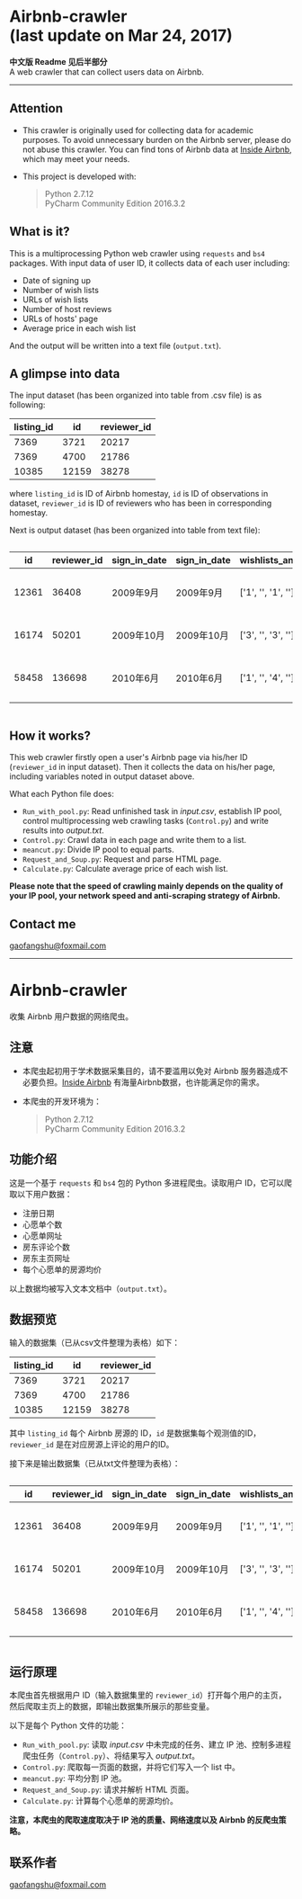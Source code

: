 # Airbnb-crawler<br> (last update on Mar 24, 2017)
**中文版 Readme 见后半部分**<br>A web crawler that can collect users data on Airbnb.
- - -

## Attention
* This crawler is originally used for collecting data for academic purposes. To avoid unnecessary burden on the Airbnb server, please do not abuse this crawler. You can find tons of Airbnb data at [Inside Airbnb](http://insideairbnb.com/), which may meet your needs.

* This project is developed with:
  > Python 2.7.12<br>PyCharm Community Edition 2016.3.2

## What is it?
This is a multiprocessing Python web crawler using `requests` and `bs4` packages. With input data of user ID, it collects data of each user including:
* Date of signing up
* Number of wish lists
* URLs of wish lists
* Number of host reviews
* URLs of hosts' page
* Average price in each wish list

And the output will be written into a text file (`output.txt`).

## A glimpse into data
The input dataset (has been organized into table from .csv file) is as following:
<div style="white-space:nowrap" border="1" align=center>
	<table>
		<thead>
			<tr>
				<th>listing_id</th>
				<th>id</th>
				<th>reviewer_id</th>
			</tr>
		</thead>
		<tbody>
			<tr>
				<td>7369</td>
				<td>3721</td>
				<td>20217</td>
			</tr>
			<tr>
				<td>7369</td>
				<td>4700</td>
				<td>21786</td>
			</tr>
			<tr>
				<td>10385</td>
				<td>12159</td>
				<td>38278</td>
			</tr>
		</tbody>
	</table>
</div>

where `listing_id` is ID of Airbnb homestay, `id` is ID of observations in dataset, `reviewer_id` is ID of reviewers who has been in corresponding homestay.

Next is output dataset (has been organized into table from text file):

<div style="overflow:auto;overflow-y:hidden;white-space:nowrap" border="1" align=center>
	<table>
		<thead>
			<tr>
				<th>id</th>
				<th>reviewer_id</th>
				<th>sign_in_date</th>
				<th>sign_in_date</th>
				<th>wishlists_and_reviews</th>
				<th>wishlists_url</th>
				<th>average_price_each_wishlists</th>
				<th>wishlists_average_price</th>
				<th>hosts_url</th>
				<th>check</th>
			</tr>
		</thead>
		<tbody>
			<tr>
				<td>12361</td>
				<td>36408</td>
				<td>2009年9月</td>
				<td>2009年9月</td>
				<td>['1', '', '1', '']</td>
				<td>['/wishlists/183497057']</td>
				<td>[149.0, 105.42857142857143, 73.33333333333333, 127.75, 104.5, 83.25, 92.25]</td>
				<td>105.073129252</td>
				<td>['/users/show/36408']</td>
				<td>Finished</td>
			</tr>
			<tr>
				<td>16174</td>
				<td>50201</td>
				<td>2009年10月</td>
				<td>2009年10月</td>
				<td>['3', '', '3', '']</td>
				<td>['/wishlists/127123772', '/wishlists/172508908', '/wishlists/172508912']</td>
				<td>[496.5, 620.5, 620.5]</td>
				<td>579.166666667</td>
				<td>['/users/show/236228', '/users/show/35749', '/users/show/35749']</td>
				<td>Finished</td>
			</tr>
			<tr>
				<td>58458</td>
				<td>136698</td>
				<td>2010年6月</td>
				<td>2010年6月</td>
				<td>['1', '', '4', '']</td>
				<td>['/wishlists/161291543']</td>
				<td>[223.5, 160.2, 125.33333333333333]</td>
				<td>169.677777778</td>
				<td>['/users/show/76161100', '/users/show/6661557', '/users/show/165119', '/users/show/19425']</td>
				<td>Finished</td>
			</tr>
		</tbody>
	</table>
</div>

## How it works?

This web crawler firstly open a user's Airbnb page via his/her ID (`reviewer_id` in input dataset). Then it collects the data on his/her page, including variables noted in output dataset above.

What each Python file does:
* `Run_with_pool.py`: Read unfinished task in *input.csv*, establish IP pool, control multiprocessing web crawling tasks (`Control.py`) and write results into *output.txt*.
* `Control.py`: Crawl data in each page and write them to a list.
* `meancut.py`: Divide IP pool to equal parts.
* `Request_and_Soup.py`: Request and parse HTML page.
* `Calculate.py`: Calculate average price of each wish list.

**Please note that the speed of crawling mainly depends on the quality of your IP pool, your network speed and anti-scraping strategy of Airbnb.**

## Contact me

gaofangshu@foxmail.com

* * *

# Airbnb-crawler

收集 Airbnb 用户数据的网络爬虫。

## 注意

* 本爬虫起初用于学术数据采集目的，请不要滥用以免对 Airbnb 服务器造成不必要负担。[Inside Airbnb](http://insideairbnb.com/) 有海量Airbnb数据，也许能满足你的需求。

* 本爬虫的开发环境为：
  > Python 2.7.12<br>PyCharm Community Edition 2016.3.2

## 功能介绍
这是一个基于 `requests` 和 `bs4` 包的 Python 多进程爬虫。读取用户 ID，它可以爬取以下用户数据：
* 注册日期
* 心愿单个数
* 心愿单网址
* 房东评论个数
* 房东主页网址
* 每个心愿单的房源均价

以上数据均被写入文本文档中（`output.txt`）。

## 数据预览
输入的数据集（已从csv文件整理为表格）如下：
<div style="white-space:nowrap" border="1" align=center>
	<table>
		<thead>
			<tr>
				<th>listing_id</th>
				<th>id</th>
				<th>reviewer_id</th>
			</tr>
		</thead>
		<tbody>
			<tr>
				<td>7369</td>
				<td>3721</td>
				<td>20217</td>
			</tr>
			<tr>
				<td>7369</td>
				<td>4700</td>
				<td>21786</td>
			</tr>
			<tr>
				<td>10385</td>
				<td>12159</td>
				<td>38278</td>
			</tr>
		</tbody>
	</table>
</div>

其中 `listing_id` 每个 Airbnb 房源的 ID，`id` 是数据集每个观测值的ID，`reviewer_id` 是在对应房源上评论的用户的ID。

接下来是输出数据集（已从txt文件整理为表格）：

<div style="overflow:auto;overflow-y:hidden;white-space:nowrap" border="1" align=center>
	<table>
		<thead>
			<tr>
				<th>id</th>
				<th>reviewer_id</th>
				<th>sign_in_date</th>
				<th>sign_in_date</th>
				<th>wishlists_and_reviews</th>
				<th>wishlists_url</th>
				<th>average_price_each_wishlists</th>
				<th>wishlists_average_price</th>
				<th>hosts_url</th>
				<th>check</th>
			</tr>
		</thead>
		<tbody>
			<tr>
				<td>12361</td>
				<td>36408</td>
				<td>2009年9月</td>
				<td>2009年9月</td>
				<td>['1', '', '1', '']</td>
				<td>['/wishlists/183497057']</td>
				<td>[149.0, 105.42857142857143, 73.33333333333333, 127.75, 104.5, 83.25, 92.25]</td>
				<td>105.073129252</td>
				<td>['/users/show/36408']</td>
				<td>Finished</td>
			</tr>
			<tr>
				<td>16174</td>
				<td>50201</td>
				<td>2009年10月</td>
				<td>2009年10月</td>
				<td>['3', '', '3', '']</td>
				<td>['/wishlists/127123772', '/wishlists/172508908', '/wishlists/172508912']</td>
				<td>[496.5, 620.5, 620.5]</td>
				<td>579.166666667</td>
				<td>['/users/show/236228', '/users/show/35749', '/users/show/35749']</td>
				<td>Finished</td>
			</tr>
			<tr>
				<td>58458</td>
				<td>136698</td>
				<td>2010年6月</td>
				<td>2010年6月</td>
				<td>['1', '', '4', '']</td>
				<td>['/wishlists/161291543']</td>
				<td>[223.5, 160.2, 125.33333333333333]</td>
				<td>169.677777778</td>
				<td>['/users/show/76161100', '/users/show/6661557', '/users/show/165119', '/users/show/19425']</td>
				<td>Finished</td>
			</tr>
		</tbody>
	</table>
</div>

## 运行原理

本爬虫首先根据用户 ID（输入数据集里的 `reviewer_id`）打开每个用户的主页，然后爬取主页上的数据，即输出数据集所展示的那些变量。

以下是每个 Python 文件的功能：
* `Run_with_pool.py`: 读取 *input.csv* 中未完成的任务、建立 IP 池、控制多进程爬虫任务（`Control.py`）、将结果写入 *output.txt*。
* `Control.py`: 爬取每一页面的数据，并将它们写入一个 list 中。
* `meancut.py`: 平均分割 IP 池。
* `Request_and_Soup.py`: 请求并解析 HTML 页面。
* `Calculate.py`: 计算每个心愿单的房源均价。

**注意，本爬虫的爬取速度取决于 IP 池的质量、网络速度以及 Airbnb 的反爬虫策略。**

## 联系作者

gaofangshu@foxmail.com
